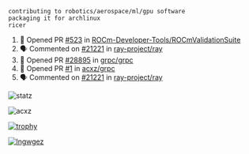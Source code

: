 ```
contributing to robotics/aerospace/ml/gpu software
packaging it for archlinux
ricer
```

<!--START_SECTION:activity-->
1. 💪 Opened PR [#523](https://github.com/ROCm-Developer-Tools/ROCmValidationSuite/pull/523) in [ROCm-Developer-Tools/ROCmValidationSuite](https://github.com/ROCm-Developer-Tools/ROCmValidationSuite)
2. 🗣 Commented on [#21221](https://github.com/ray-project/ray/issues/21221) in [ray-project/ray](https://github.com/ray-project/ray)
3. 💪 Opened PR [#28895](https://github.com/grpc/grpc/pull/28895) in [grpc/grpc](https://github.com/grpc/grpc)
4. 💪 Opened PR [#1](https://github.com/acxz/grpc/pull/1) in [acxz/grpc](https://github.com/acxz/grpc)
5. 🗣 Commented on [#21221](https://github.com/ray-project/ray/issues/21221) in [ray-project/ray](https://github.com/ray-project/ray)
<!--END_SECTION:activity-->


![statz](https://github-readme-stats.vercel.app/api?username=acxz&include_all_commits=true&show_icons=true)

<p><img align="center" src="https://github-readme-streak-stats.herokuapp.com/?user=acxz&" alt="acxz" /></p>

[![trophy](https://github-profile-trophy.vercel.app/?username=acxz)](https://github.com/ryo-ma/github-profile-trophy)

[![lngwgez](https://github-readme-stats.vercel.app/api/top-langs/?username=acxz&layout=compact)](https://github.com/acxz/github-readme-stats)

